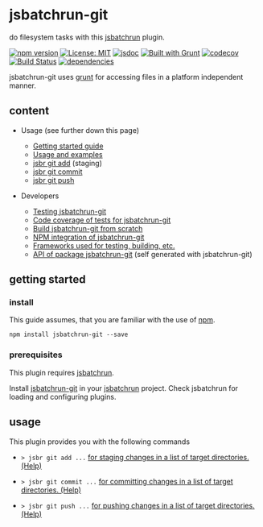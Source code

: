 # jsbatchrun-git #

do filesystem tasks with this [jsbatchrun](https://www.npmjs.com/package/jsbatchrun) plugin.

[![npm version](https://img.shields.io/npm/v/jsbatchrun-git?color=blue)](https://www.npmjs.com/package/jsbatchrun-git)
[![License: MIT](https://img.shields.io/badge/License-MIT-blue.svg)](https://opensource.org/licenses/MIT)
[![jsdoc](https://img.shields.io/static/v1?label=jsdoc&message=%20api%20&color=blue)](https://jsdoc.app/)
[![Built with Grunt](https://cdn.gruntjs.com/builtwith.svg)](https://gruntjs.com/)
[![codecov](https://codecov.io/gh/db-developer/jsbatchrun-git/branch/master/graph/badge.svg)](https://codecov.io/gh/db-developer/jsbatchrun-git)
[![Build Status](https://travis-ci.com/db-developer/jsbatchrun-git.svg?branch=master)](https://travis-ci.com/db-developer/jsbatchrun-git)
[![dependencies](https://img.shields.io/librariesio/release/npm/jsbatchrun-git)](https://libraries.io/)

jsbatchrun-git uses [grunt](https://gruntjs.com/) for accessing files in a platform independent manner.

## content ##

* Usage (see further down this page)
  * [Getting started guide](#getting-started)
  * [Usage and examples](#usage)
  * [jsbr git add](docs/git.add.md) (staging)
  * [jsbr git commit](docs/git.commit.md)
  * [jsbr git push](docs/git.push.md)

* Developers
  * [Testing jsbatchrun-git](docs/grunt.md#testing)
  * [Code coverage of tests for jsbatchrun-git](docs/grunt.md#code-coverage)
  * [Build jsbatchrun-git from scratch](docs/grunt.md#building)
  * [NPM integration of jsbatchrun-git](docs/grunt.md#npm_integration)
  * [Frameworks used for testing, building, etc.](docs/frameworks.md)
  * [API of package jsbatchrun-git](docs/api.index.md) (self generated with jsbatchrun-git)

## getting started ##

### install ###

This guide assumes, that you are familiar with the use of [npm](https://npmjs.com "Homepage of npm").  

<code>npm install jsbatchrun-git --save</code>

### prerequisites ###

This plugin requires [jsbatchrun](https://www.npmjs.com/package/jsbatchrun).  

Install [jsbatchrun-git]() in your [jsbatchrun](https://www.npmjs.com/package/jsbatchrun)
project. Check jsbatchrun for loading and configuring plugins.

## usage ##

This plugin provides you with the following commands

* <code>&gt; jsbr git add ...</code> [for staging changes in a list of target directories.
  (Help)](docs/git.add.md)

* <code>&gt; jsbr git commit ...</code> [for committing changes in a list of target directories.
  (Help)](docs/git.commit.md)

* <code>&gt; jsbr git push ...</code> [for pushing changes in a list of target directories.
  (Help)](docs/git.add.md)

